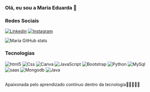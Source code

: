 ### Olá, eu sou a Maria Eduarda 💜

### Redes Sociais
[![Linkedin](https://img.shields.io/badge/LinkedIn-0077B5?style=for-the-badge&logo=linkedin&logoColor=white)](https://www.linkedin.com/in/maria-eduarda-macedo-681a85268/)
[![Instagram](https://img.shields.io/badge/Instagram-E4405F?style=for-the-badge&logo=instagram&logoColor=white)](https://www.instagram.com/2501.du/)

![Maria GitHub stats](https://github-readme-stats.vercel.app/api?username=MariaEduardaMacedo&show_icons=true&theme=dracula)

### Tecnologias

<div style="display: inline_block">
<img align="center" alt="html5" src="https://img.shields.io/badge/HTML-239120?style=for-the-badge&logo=html5&logoColor=white"/>
<img align="center" alt="Css" src="https://img.shields.io/badge/CSS-239120?&style=for-the-badge&logo=css3&logoColor=white"/>
<img align="center" alt="Canva" src="https://img.shields.io/badge/Canva-%2300C4CC.svg?&style=for-the-badge&logo=Canva&logoColor=white"/>


<img align="center" alt="JavaScript" src="https://img.shields.io/badge/JavaScript-F7DF1E?style=for-the-badge&logo=javascript&logoColor=black"/>
<img align="center" alt="Bootstrap" src="https://img.shields.io/badge/Bootstrap-563D7C?style=for-the-badge&logo=bootstrap&logoColor=white"/>

<img align="center" alt="Python" src="https://img.shields.io/badge/Python-3776AB?style=for-the-badge&logo=python&logoColor=white"/>
<img align="center" alt="MySql" src="https://img.shields.io/badge/MySQL-00000F?style=for-the-badge&logo=mysql&logoColor=white"/>

<img align="center" alt="saas" src="https://img.shields.io/badge/Sass-CC6699?style=for-the-badge&logo=sass&logoColor=white"/>
<img align="center" alt="Mongodb" src="https://img.shields.io/badge/MongoDB-4EA94B?style=for-the-badge&logo=mongodb&logoColor=white"/>

<img align="center" alt="Java" src="https://img.shields.io/badge/Java-ED8B00?style=for-the-badge&logo=openjdk&logoColor=white"/>

</div> <br>

Apaixonada pelo aprendizado contínuo dentro da tecnologia👩🏽‍💻🚀🚀
